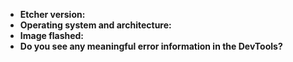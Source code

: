 - **Etcher version:** 
- **Operating system and architecture:** 
- **Image flashed:** 
- **Do you see any meaningful error information in the DevTools?** 

<!-- You can open DevTools by pressing `Ctrl+Shift+I` (`Ctrl+Alt+I` for Etcher before v1.3.x), or `Cmd+Opt+I` if you're on macOS.
